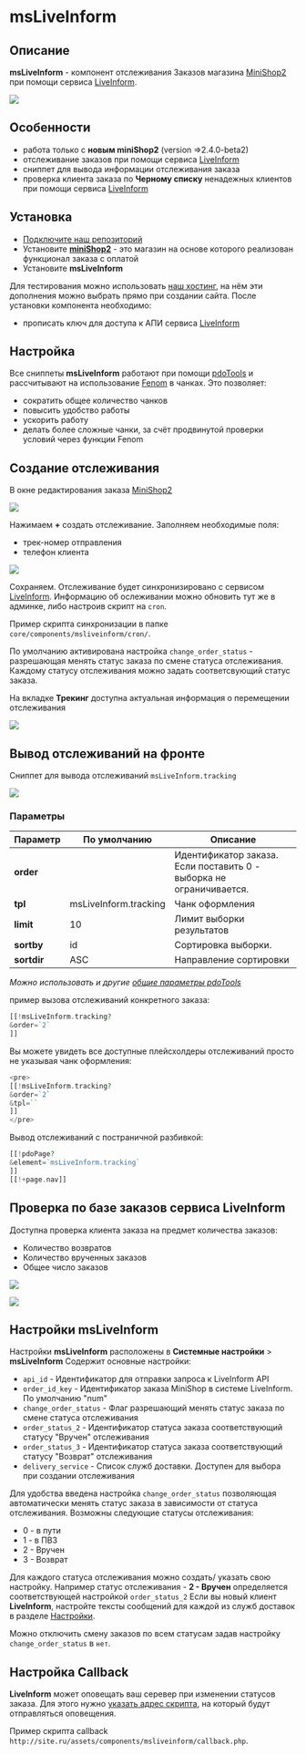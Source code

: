 # msLiveInform

## Описание

**msLiveInform** - компонент отслеживания Заказов магазина [MiniShop2][0102] при помощи сервиса [LiveInform][001].

[![](https://file.modx.pro/files/0/4/6/046f774ad0906fa37732868978226c1bs.jpg)](https://file.modx.pro/files/0/4/6/046f774ad0906fa37732868978226c1b.png)

## Особенности

- работа только с **новым miniShop2** (version =>2.4.0-beta2)
- отслеживание заказов при помощи сервиса [LiveInform][001]
- сниппет для вывода информации отслеживания заказа
- проверка клиента заказа по **Черному списку** ненадежных клиентов при помощи сервиса [LiveInform][001]

## Установка

- [Подключите наш репозиторий][002]
- Установите [**miniShop2**][0102] - это магазин на основе которого реализован функционал заказа c оплатой
- Установите **msLiveInform**

Для тестирования можно использовать [наш хостинг][002], на нём эти дополнения можно выбрать прямо при создании сайта.
После установки компонента необходимо:

- прописать ключ для доступа к АПИ сервиса [LiveInform][001]

## Настройка

Все сниппеты **msLiveInform** работают при помощи [pdoTools][0101] и рассчитывают на использование [Fenom][010103] в чанках.
Это позволяет:

- сократить общее количество чанков
- повысить удобство работы
- ускорить работу
- делать более сложные чанки, за счёт продвинутой проверки условий через функции Fenom

## Создание отслеживания

В окне редактирования заказа [MiniShop2][01020103]

[![](https://file.modx.pro/files/8/d/7/8d75d9656092ad99601e10253d83639fs.jpg)](https://file.modx.pro/files/8/d/7/8d75d9656092ad99601e10253d83639f.png)

Нажимаем **+** создать отслеживание. Заполняем необходимые поля:

- трек-номер отправления
- телефон клиента

[![](https://file.modx.pro/files/1/8/9/1895f4eec3345b16ce27b6c554d75a99s.jpg)](https://file.modx.pro/files/1/8/9/1895f4eec3345b16ce27b6c554d75a99.png)

Сохраняем. Отслеживание будет синхронизировано с сервисом [LiveInform][001].
Информацию об ослеживании можно обновить тут же в админке, либо настроив скрипт на `cron`.

Пример скрипта синхронизации в папке `core/components/msliveinform/cron/`.

По умолчанию активирована настройка `change_order_status` - разрешающая менять статус заказа по смене статуса отслеживания. Каждому статусу отслеживания можно задать соответсвующий статус заказа.

На вкладке **Трекинг** доступна актуальная информация о перемещении отслеживания

[![](https://file.modx.pro/files/a/9/7/a97479501e859dba0f3ba3d160da45ffs.jpg)](https://file.modx.pro/files/a/9/7/a97479501e859dba0f3ba3d160da45ff.png)

## Вывод отслеживаний на фронте

Сниппет для вывода отслеживаний `msLiveInform.tracking`

[![](https://file.modx.pro/files/e/c/2/ec25ccb251ffc95245151986512c6feas.jpg)](https://file.modx.pro/files/e/c/2/ec25ccb251ffc95245151986512c6fea.png)

### Параметры

| Параметр    | По умолчанию          | Описание                                                            |
| ----------- | --------------------- | ------------------------------------------------------------------- |
| **order**   |                       | Идентификатор заказа. Если поставить 0 - выборка не ограничивается. |
| **tpl**     | msLiveInform.tracking | Чанк оформления                                                     |
| **limit**   | 10                    | Лимит выборки результатов                                           |
| **sortby**  | id                    | Сортировка выборки.                                                 |
| **sortdir** | ASC                   | Направление сортировки                                              |

*Можно использовать и другие [общие параметры pdoTools][0104]*

пример вызова отслеживаний конкретного заказа:

``` php
[[!msLiveInform.tracking?
&order=`2`
]]
```

Вы можете увидеть все доступные плейсхолдеры отслеживаний просто не указывая чанк оформления:

``` php
<pre>
[[!msLiveInform.tracking?
&order=`2`
&tpl=``
]]
</pre>
```

Вывод отслеживаний с постраничной разбивкой:

```php
[[!pdoPage?
&element=`msLiveInform.tracking`
]]
[[!+page.nav]]
```

## Проверка по базе заказов сервиса LiveInform

Доступна проверка клиента заказа на предмет количества заказов:

- Количество возвратов
- Количество врученных заказов
- Общее число заказов

[![](https://file.modx.pro/files/c/f/8/cf8bbcbda0f39ae7e500c0254c0caa84s.jpg)](https://file.modx.pro/files/c/f/8/cf8bbcbda0f39ae7e500c0254c0caa84.png)

[![](https://file.modx.pro/files/9/f/3/9f30f7d46f18f5588eb7fd76f039a95ds.jpg)](https://file.modx.pro/files/9/f/3/9f30f7d46f18f5588eb7fd76f039a95d.png)

## Настройки msLiveInform

Настройки **msLiveInform** расположены в **Системные настройки** > **msLiveInform**
Содержит основные настройки:

- `api_id` - Идентификатор для отправки запроса к LiveInform API
- `order_id_key` - Идентификатор заказа MiniShop в системе LiveInform. По умолчанию "num"
- `change_order_status` - Флаг разрешающий менять статус заказа по смене статуса отслеживания
- `order_status_2` - Идентификатор статуса заказа соответствующий статусу "Вручен" отслеживания
- `order_status_3` - Идентификатор статуса заказа соответствующий статусу "Возврат" отслеживания
- `delivery_service` - Список служб доставки. Доступен для выбора при создании отслеживания

Для удобства введена настройка `change_order_status` позволяющая автоматически менять статус заказа в зависимости от статуса отслеживания.
Возможны следующие статусы отслеживания:

- 0 - в пути
- 1 - в ПВЗ
- 2 - Вручен
- 3 - Возврат

Для каждого статуса отслеживания можно создать/ указать свою настройку. Например статус отслеживания - **2 - Вручен** определяется соответствующей настройкой
`order_status_2`
Если вы новый клиент **LiveInform**, настройте тексты сообщений для каждой из служб доставок в разделе [Настройки][00101].

Можно отключить смену заказов по всем статусам задав настройку `change_order_status` в `нет`.

## Настройка Callback

**LiveInform** может оповещать ваш серевер при изменении статусов заказа. Для этого нужно [указать адрес скрипта][00102], на который будут отправляться оповещения.

Пример скрипта callback `http://site.ru/assets/components/msliveinform/callback.php`.

[0101]: /components/01_pdoTools/
[010103]: /components/01_pdoTools/03_Парсер.md
[0102]: /components/02_miniShop2/
[010200]: /components/02_miniShop2/00_Быстрый_старт.md
[01020103]: /components/02_miniShop2/01_Интерфейс/03_Заказы.md
[0104]: /components/01_pdoTools/04_Общие_параметры.md

[001]: https://liveinform.ru/?partner=166
[00101]: https://www.liveinform.ru/account/settings?partner=166
[00102]: https://liveinform.ru/account/integration/callback?partner=166
[002]: https://modhost.pro
[003]: https://modstore.pro/info/connection
